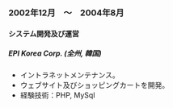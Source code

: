 
### 2002年12月　〜　2004年8月

#### システム開発及び運営

##### EPI Korea Corp. (全州, 韓国)

- イントラネットメンテナンス。
- ウェブサイト及びショッピングカートを開発。
- 経験技術：PHP, MySql
